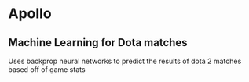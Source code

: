 # Apollo
## Machine Learning for Dota matches
Uses backprop neural networks to predict the results of dota 2 matches based off of game stats
